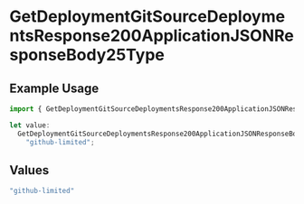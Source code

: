 # GetDeploymentGitSourceDeploymentsResponse200ApplicationJSONResponseBody25Type

## Example Usage

```typescript
import { GetDeploymentGitSourceDeploymentsResponse200ApplicationJSONResponseBody25Type } from "@vercel/sdk/models/getdeploymentop.js";

let value:
  GetDeploymentGitSourceDeploymentsResponse200ApplicationJSONResponseBody25Type =
    "github-limited";
```

## Values

```typescript
"github-limited"
```